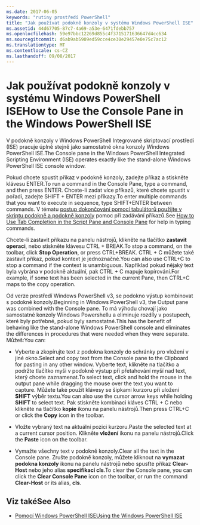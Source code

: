 ```yaml
---
ms.date: 2017-06-05
keywords: "rutiny prostředí PowerShell"
title: "Jak používat podokně konzoly v systému Windows PowerShell ISE"
ms.assetid: 44d67705-87c7-4a69-a53e-6471fdebb757
ms.openlocfilehash: 59e97bbc12269d855c4f3715171636647d4cc634
ms.sourcegitcommit: d6ab9ab5909ed59cce4ce30e29457e0e75c7ac12
ms.translationtype: MT
ms.contentlocale: cs-CZ
ms.lasthandoff: 09/08/2017
---
```

# <a name="how-to-use-the-console-pane-in-the-windows-powershell-ise"></a><span data-ttu-id="55dc5-103">Jak používat podokně konzoly v systému Windows PowerShell ISE</span><span class="sxs-lookup"><span data-stu-id="55dc5-103">How to Use the Console Pane in the Windows PowerShell ISE</span></span>
<span data-ttu-id="55dc5-104">V podokně konzoly v Windows PowerShell Integrované skriptovací prostředí (ISE) pracuje úplně stejně jako samostatné okna konzoly Windows PowerShell ISE.</span><span class="sxs-lookup"><span data-stu-id="55dc5-104">The Console pane in the Windows PowerShell Integrated Scripting Environment (ISE) operates exactly like the stand-alone Windows PowerShell ISE console window.</span></span>

<span data-ttu-id="55dc5-105">Pokud chcete spustit příkaz v podokně konzoly, zadejte příkaz a stiskněte klávesu ENTER.</span><span class="sxs-lookup"><span data-stu-id="55dc5-105">To run a command in the Console Pane, type a command, and then press ENTER.</span></span> <span data-ttu-id="55dc5-106">Chcete-li zadat více příkazů, které chcete spustit v pořadí, zadejte SHIFT + ENTER mezi příkazy.</span><span class="sxs-lookup"><span data-stu-id="55dc5-106">To enter multiple commands that you want to execute in sequence, type SHIFT+ENTER between commands.</span></span> <span data-ttu-id="55dc5-107">V tématu [postup dokončování pomocí tabulátorů použijte v skriptu podokně a podokně konzoly](How-to-Use-Tab-Completion-in-the-Script-Pane-and-Console-Pane.md) pomoc při zadávání příkazů.</span><span class="sxs-lookup"><span data-stu-id="55dc5-107">See [How to Use Tab Completion in the Script Pane and Console Pane](How-to-Use-Tab-Completion-in-the-Script-Pane-and-Console-Pane.md) for help in typing commands.</span></span>

<span data-ttu-id="55dc5-108">Chcete-li zastavit příkazu na panelu nástrojů, klikněte na tlačítko **zastavit operaci**, nebo stiskněte klávesu CTRL + BREAK.</span><span class="sxs-lookup"><span data-stu-id="55dc5-108">To stop a command, on the toolbar, click **Stop Operation**, or press CTRL+BREAK.</span></span> <span data-ttu-id="55dc5-109">CTRL + C můžete také zastavit příkaz, pokud kontext je jednoznačné.</span><span class="sxs-lookup"><span data-stu-id="55dc5-109">You can also use CTRL+C to stop a command if the context is unambiguous.</span></span> <span data-ttu-id="55dc5-110">Například pokud nějaký text byla vybrána v podokně aktuální, pak CTRL + C mapuje kopírování.</span><span class="sxs-lookup"><span data-stu-id="55dc5-110">For example, if some text has been selected in the current Pane, then CTRL+C maps to the copy operation.</span></span>

<span data-ttu-id="55dc5-111">Od verze prostředí Windows PowerShell v3, se podokno výstup kombinovat s podokně konzoly.</span><span class="sxs-lookup"><span data-stu-id="55dc5-111">Beginning in Windows PowerShell v3, the Output pane was combined with the Console pane.</span></span> <span data-ttu-id="55dc5-112">To má výhodu chovají jako samostatné konzoly Windows Powershellu a eliminuje rozdíly v postupech, které byly potřebné, pokud byly samostatné.</span><span class="sxs-lookup"><span data-stu-id="55dc5-112">This has the benefit of behaving like the stand-alone Windows PowerShell console and eliminates the differences in procedures that were needed when they were separate.</span></span> <span data-ttu-id="55dc5-113">Můžeš:</span><span class="sxs-lookup"><span data-stu-id="55dc5-113">You can:</span></span>

- <span data-ttu-id="55dc5-114">Vyberte a zkopírujte text z podokna konzoly do schránky pro vložení v jiné okno.</span><span class="sxs-lookup"><span data-stu-id="55dc5-114">Select and copy text from the Console pane to the Clipboard for pasting in any other window.</span></span> <span data-ttu-id="55dc5-115">Vyberte text, klikněte na tlačítko a podržte tlačítko myši v podokně výstup při přetahování myší nad text, který chcete zaznamenat.</span><span class="sxs-lookup"><span data-stu-id="55dc5-115">To select text, click and hold the mouse in the output pane while dragging the mouse over the text you want to capture.</span></span> <span data-ttu-id="55dc5-116">Můžete také použít klávesy se šipkami kurzoru při uložení **SHIFT** výběr textu.</span><span class="sxs-lookup"><span data-stu-id="55dc5-116">You can also use the cursor arrow keys while holding **SHIFT** to select text.</span></span> <span data-ttu-id="55dc5-117">Pak stiskněte kombinaci kláves CTRL + C nebo klikněte na tlačítko **kopie** ikonu na panelu nástrojů.</span><span class="sxs-lookup"><span data-stu-id="55dc5-117">Then press CTRL+C or click the **Copy** icon in the toolbar.</span></span>

- <span data-ttu-id="55dc5-118">Vložte vybraný text na aktuální pozici kurzoru.</span><span class="sxs-lookup"><span data-stu-id="55dc5-118">Paste the selected text at a current cursor position.</span></span> <span data-ttu-id="55dc5-119">Klikněte **vložení** ikonu na panelu nástrojů.</span><span class="sxs-lookup"><span data-stu-id="55dc5-119">Click the **Paste** icon on the toolbar.</span></span>

- <span data-ttu-id="55dc5-120">Vymažte všechny text v podokně konzoly.</span><span class="sxs-lookup"><span data-stu-id="55dc5-120">Clear all the text in the Console pane.</span></span> <span data-ttu-id="55dc5-121">Zrušte podokně konzoly, můžete kliknout na **vymazat podokna konzoly** ikonu na panelu nástrojů nebo spusťte příkaz **Clear-Host** nebo jeho alias **specifikací cls**.</span><span class="sxs-lookup"><span data-stu-id="55dc5-121">To clear the Console pane, you can click the **Clear Console Pane** icon on the toolbar, or run the command **Clear-Host** or its alias, **cls**.</span></span>

## <a name="see-also"></a><span data-ttu-id="55dc5-122">Viz také</span><span class="sxs-lookup"><span data-stu-id="55dc5-122">See Also</span></span>
- [<span data-ttu-id="55dc5-123">Pomocí Windows PowerShell ISE</span><span class="sxs-lookup"><span data-stu-id="55dc5-123">Using the Windows PowerShell ISE</span></span>](Using-the-Windows-PowerShell-ISE.md)

